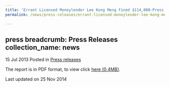 ```yaml
---
title: 'Errant Licensed Moneylender Lee Kong Meng Fined $114,000-Press Release'
permalink: /news/press-releases/errant-licensed-moneylender-lee-kong-meng-fined--114-000/

---
```

press
breadcrumb: Press Releases
collection_name: news
---

15 Jul 2013 Posted in [Press releases](/news/press-releases)

The report is in PDF format, to view click [here (0.4MB)](/files/news/press-releases/2013/07/PressReleaseConvictionAndSentencingOfPrimacyManagementServices.pdf).

<p class="right-side-updated">Last updated on 25 Nov 2014</p>
